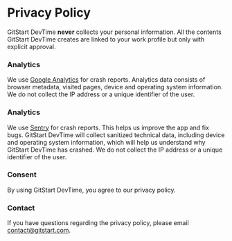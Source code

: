 # Privacy Policy

GitStart DevTime **never** collects your personal information. All the contents GitStart DevTime creates are linked to your work profile but only with explicit approval.

### Analytics

We use [Google Analytics](https://policies.google.com/privacy) for crash reports. Analytics data consists of browser metadata, visited pages, device and operating system information. We do not collect the IP address or a unique identifier of the user.

### Analytics

We use [Sentry](https://sentry.io/privacy/) for crash reports. This helps us improve the app and fix bugs. GitStart DevTime
will collect sanitized technical data, including device and operating system information, which will help us understand why GitStart DevTime has crashed. We do not collect the IP address or a unique identifier of the user.

### Consent

By using GitStart DevTime, you agree to our privacy policy.

### Contact

If you have questions regarding the privacy policy, please email <contact@gitstart.com>.
